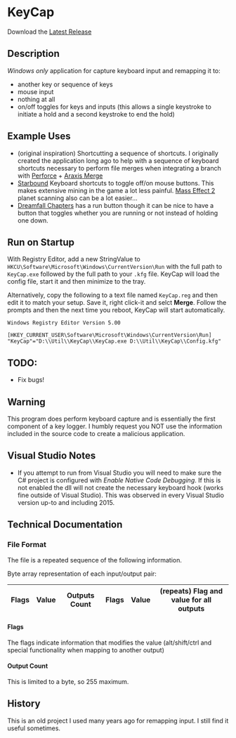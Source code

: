 # KeyCap

Download the [Latest Release](https://github.com/nhmkdev/KeyCap/releases/latest)

## Description
*Windows only* application for capture keyboard input and remapping it to:
* another key or sequence of keys
* mouse input
* nothing at all
* on/off toggles for keys and inputs (this allows a single keystroke to initiate a hold and a second keystroke to end the hold)

## Example Uses
* (original inspiration) Shortcutting a sequence of shortcuts. I originally created the application long ago to help with a sequence of keyboard shortcuts necessary to perform file merges when integrating a branch with [Perforce](https://www.perforce.com/) + [Araxis Merge](https://www.araxis.com/)
* [Starbound](http://playstarbound.com/) Keyboard shortcuts to toggle off/on mouse buttons. This makes extensive mining in the game a lot less painful. [Mass Effect 2](http://masseffect.bioware.com/me2/) planet scanning also can be a lot easier...
* [Dreamfall Chapters](http://redthreadgames.com/games/chapters/) has a run button though it can be nice to have a button that toggles whether you are running or not instead of holding one down.

## Run on Startup

With Registry Editor, add a new StringValue to `HKCU\Software\Microsoft\Windows\CurrentVersion\Run` with the full path to `KeyCap.exe` followed by the full path to your `.kfg` file.  KeyCap will load the config file, start it and then minimize to the tray.

Alternatively, copy the following to a text file named `KeyCap.reg` and then edit it to match your setup.  Save it, right click-it and selct **Merge**.  Follow the prompts and then the next time you reboot, KeyCap will start automatically.

```regedit
Windows Registry Editor Version 5.00

[HKEY_CURRENT_USER\Software\Microsoft\Windows\CurrentVersion\Run]
"KeyCap"="D:\\Util\\KeyCap\\KeyCap.exe D:\\Util\\KeyCap\\Config.kfg"
```

## TODO:
* Fix bugs!

## Warning
This program does perform keyboard capture and is essentially the first component of a key logger. I humbly request you NOT use the information included in the source code to create a malicious application.

## Visual Studio Notes
* If you attempt to run from Visual Studio you will need to make sure the C# project is configured with *Enable Native Code Debugging*. If this is not enabled the dll will not create the necessary keyboard hook (works fine outside of Visual Studio). This was observed in every Visual Studio version up-to and including 2015.

## Technical Documentation

### File Format

The file is a repeated sequence of the following information.

Byte array representation of each input/output pair:

| Flags | Value | Outputs Count | Flags | Value | (repeats) Flag and value for all outputs |
| --- | --- | --- | --- | --- | --- |

#### Flags

The flags indicate information that modifies the value (alt/shift/ctrl and special functionality when mapping to another output)

#### Output Count

This is limited to a byte, so 255 maximum.

## History

This is an old project I used many years ago for remapping input. I still find it useful sometimes.
